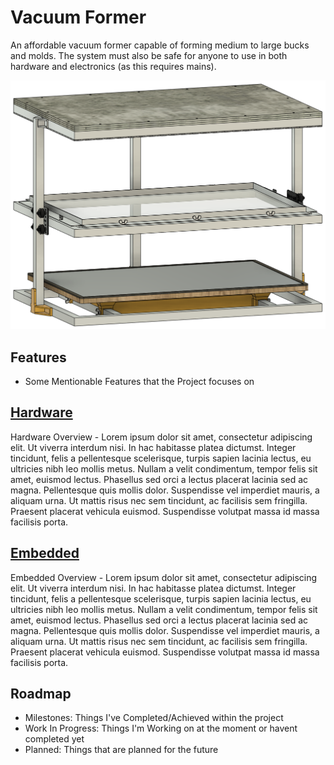 # Vacuum Former
An affordable vacuum former capable of forming medium to large bucks and molds. The system must also be safe for anyone to use in both hardware and electronics (as this requires mains).

![Project_Image](.assets/Vacuum%20Former%20Design.png)

## Features
* Some Mentionable Features that the Project focuses on

## [Hardware](/Hardware/README.md)
Hardware Overview - Lorem ipsum dolor sit amet, consectetur adipiscing elit. Ut viverra interdum nisi. In hac habitasse platea dictumst. Integer tincidunt, felis a pellentesque scelerisque, turpis sapien lacinia lectus, eu ultricies nibh leo mollis metus. Nullam a velit condimentum, tempor felis sit amet, euismod lectus. Phasellus sed orci a lectus placerat lacinia sed ac magna. Pellentesque quis mollis dolor. Suspendisse vel imperdiet mauris, a aliquam urna. Ut mattis risus nec sem tincidunt, ac facilisis sem fringilla. Praesent placerat vehicula euismod. Suspendisse volutpat massa id massa facilisis porta. 

## [Embedded](/Embedded/README.md)
Embedded Overview - Lorem ipsum dolor sit amet, consectetur adipiscing elit. Ut viverra interdum nisi. In hac habitasse platea dictumst. Integer tincidunt, felis a pellentesque scelerisque, turpis sapien lacinia lectus, eu ultricies nibh leo mollis metus. Nullam a velit condimentum, tempor felis sit amet, euismod lectus. Phasellus sed orci a lectus placerat lacinia sed ac magna. Pellentesque quis mollis dolor. Suspendisse vel imperdiet mauris, a aliquam urna. Ut mattis risus nec sem tincidunt, ac facilisis sem fringilla. Praesent placerat vehicula euismod. Suspendisse volutpat massa id massa facilisis porta. 

## Roadmap
* Milestones: Things I've Completed/Achieved within the project
* Work In Progress: Things I'm Working on at the moment or havent completed yet
* Planned: Things that are planned for the future